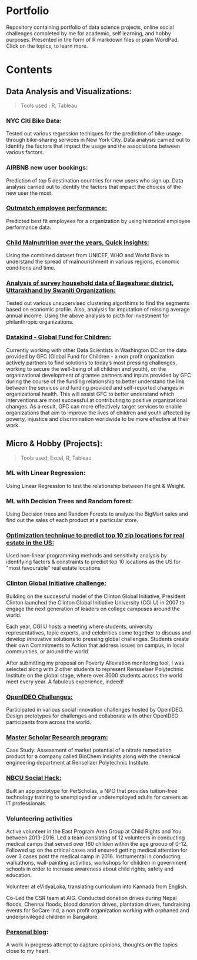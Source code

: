# Portfolio

Repository containing portfolio of data science projects, online social challenges completed by me for academic, self learning, and hobby purposes. Presented in the form of R markdown files or plain WordPad. Click on the topics, to learn more. 

# Contents
## Data Analysis and Visualizations:

> Tools used : R, Tableau
### NYC Citi Bike Data:
Tested out various regression techiques for the prediction of bike usage through bike-sharing services in New York City. Data analysis carried out to identify the factors that impact the usage and the associations between various factors.

### AIRBNB new user bookings: 
Prediction of top 5 destination countries for new users who sign up. Data analysis carried out to identify the factors that impact the choices of the new user the most.

### <a href= "https://github.com/pkalmane/Portfolio/tree/master/Outmatch" target="_blank"> Outmatch employee performance:</a>
Predicted best fit employees for a organization by using historical employee performance data.

### <a href="https://github.com/pkalmane/Portfolio/blob/master/REPORT_CHILD_MALNUTRITION.docx" target="_blank">Child Malnutrition over the years, Quick insights:</a>
Using the combined dataset from UNICEF, WHO and World Bank to understand the spread of malnourishment in various regions, economic conditions and time.

### <a href="https://github.com/pkalmane/Portfolio/tree/master/Survey%20Data" target="_blank">Analysis of survey household data of Bageshwar district, Uttarakhand by Swaniti Organization:</a>
Tested out various unsupervised clustering algorthims to find the segments based on economic profile. Also, analysis for imputation of missing average annual income. Using the above analysis to picth for investment for philanthropic organizations.

### <a href="https://github.com/DataKind-DC/GFC" target="_blank">Datakind - Global Fund for Children:</a>
Currently working with other Data Scientists in Washington DC on the data provided by GFC (Global Fund for Children - a non profit organization actively partners to find solutions to today’s most pressing challenges, working to secure the well-being of all children and youth), on the organizational development of grantee partners and inputs provided by GFC during the course of the funding relationship to better understand the link between the services and funding provided and self-reported changes in organizational health. This will assist GFC to better understand which interventions are most successful at contributing to positive organizational changes. As a result, GFC can more effectively target services to enable organizations that aim to improve the lives of children and youth affected by poverty, injustice and discrimination worldwide to be more effective at their work.

## Micro & Hobby (Projects):

>Tools used: Excel, R, Tableau
### ML with Linear Regression: 
Using Linear Regression to test the relationship between Height & Weight.

### ML with Decision Trees and Random forest: 
Using Decision trees and Random Forests to analyze the BigMart sales and find out the sales of each product at a particular store.

### <a href="https://github.com/pkalmane/Portfolio/tree/master/Optimization%20Techniques" target="_blank">Optimization technique to predict top 10 zip locations for real estate in the US:</a>
Used non-linear programming methods and sensitivity analysis by identifying factors & constraints to predict top 10 locations as the US for "most favourable" real estate locations

### <a href="https://github.com/pkalmane/Portfolio/blob/master/Proposal_final.docx" target="_blank">Clinton Global Initiative challenge:</a>
Building on the successful model of the Clinton Global Initiative, President Clinton launched the Clinton Global Initiative University (CGI U) in 2007 to engage the next generation of leaders on college campuses around the world.

Each year, CGI U hosts a meeting where students, university representatives, topic experts, and celebrities come together to discuss and develop innovative solutions to pressing global challenges. Students create their own Commitments to Action that address issues on campus, in local communities, or around the world. 

After submitting my proposal on Poverty Alleviation monitoring tool, I was selected along with 2 other students to represent Rensselaer Polytechnic Institute on the global stage, where over 3000 students across the world meet every year. A fabulous experience, indeed!

### <a href="https://challenges.openideo.com/profiles/pkalmane1" target="_blank">OpenIDEO Challenges:</a> 
Participated in various social innovation challenges hosted by OpenIDEO. Design prototypes for challenges and collaborate with other OpenIDEO participants from across the world.


### <a href="https://github.com/pkalmane/Portfolio/tree/master/Master%20Scholar%20Research%20program" target="_blank">Master Scholar Research program:</a>
Case Study: Assessment of market potential of a nitrate remediation product for a company called BioChem Insights along with the chemical engineering department at Rensellaer Polytechnic Institute.

### <a href="https://www.youtube.com/watch?v=9N5e4Ahz3FM" target="_blank">NBCU Social Hack:</a>
Built an app prototype for PerScholas, a NPO that provides tuition-free technology training to unemployed or underemployed adults for careers as IT professionals. 

### Volunteering activities
Active volunteer in the East Program Area Group at Child Rights and You between 2013-2016. Led a team consisting of 12 volunteers in conducting medical camps that served over 160 childen within the age grooup of 0-12. Followed up on the critical cases and ensured getting medical attention for over 3 cases post the medical camp in 2016. Instrumental in conducting walkathons, wall-painting activities, workshops for children in government schools in order to increase awareness about child rights, safety and education.

Volunteer at eVidyaLoka, translating curriculum into Kannada from English.

Co-Led the CSR team at AIG. Conducted donation drives during Nepal floods, Chennai floods, blood donation drives, plantation drives, fundraising events for SoCare Ind, a non profit organization working with orphaned and underprivileged children in Bangalore. 

### <a href="http://pkalmane.blogspot.com" target="_blank">Personal blog</a>:
A work in progress attempt to capture opinions, thoughts on the topics close to my heart. 



